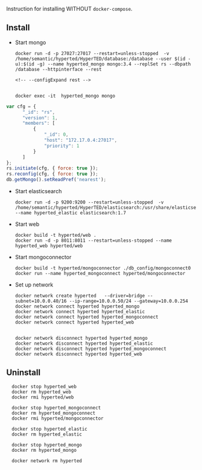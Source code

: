 Instruction for installing WITHOUT `docker-compose`.

## Install


- Start mongo

      docker run -d -p 27027:27017 --restart=unless-stopped  -v /home/semantic/hyperted/HyperTED/database:/database --user $(id -u):$(id -g) --name hyperted_mongo mongo:3.4 --replSet rs --dbpath /database --httpinterface --rest

      <!-- --configExpand rest -->


      docker exec -it  hyperted_mongo mongo

```js
var cfg = {
      "_id": "rs",
      "version": 1,
      "members": [
          {
              "_id": 0,
              "host": "172.17.0.4:27017",
              "priority": 1
          }
      ]
};
rs.initiate(cfg, { force: true });
rs.reconfig(cfg, { force: true });
db.getMongo().setReadPref('nearest');
```

- Start elasticsearch

      docker run -d -p 9200:9200 --restart=unless-stopped  -v /home/semantic/hyperted/HyperTED/elasticsearch:/usr/share/elasticsearch/data --name hyperted_elastic elasticsearch:1.7


- Start web

      docker build -t hyperted/web .
      docker run -d -p 8011:8011 --restart=unless-stopped --name hyperted_web hyperted/web


- Start mongoconnector

      docker build -t hyperted/mongoconnector ./db_config/mongoconnect0
      docker run --name hyperted_mongoconnect hyperted/mongoconnector

- Set up network

      docker network create hyperted   --driver=bridge --subnet=10.0.0.40/16 --ip-range=10.0.0.50/24 --gateway=10.0.0.254
      docker network connect hyperted hyperted_mongo
      docker network connect hyperted hyperted_elastic
      docker network connect hyperted hyperted_mongoconnect
      docker network connect hyperted hyperted_web


      docker network disconnect hyperted hyperted_mongo
      docker network disconnect hyperted hyperted_elastic
      docker network disconnect hyperted hyperted_mongoconnect
      docker network disconnect hyperted hyperted_web

## Uninstall

      docker stop hyperted_web
      docker rm hyperted_web
      docker rmi hyperted/web

      docker stop hyperted_mongoconnect
      docker rm hyperted_mongoconnect
      docker rmi hyperted/mongoconnector

      docker stop hyperted_elastic
      docker rm hyperted_elastic

      docker stop hyperted_mongo
      docker rm hyperted_mongo

      docker network rm hyperted
